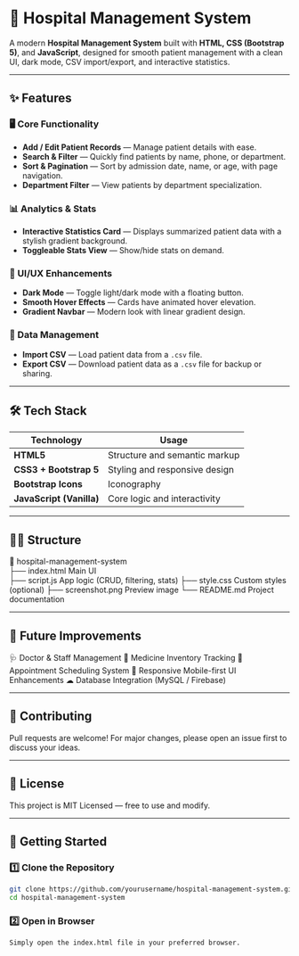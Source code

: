 # 🏥 Hospital Management System  

A modern **Hospital Management System** built with **HTML, CSS (Bootstrap 5)**, and **JavaScript**, designed for smooth patient management with a clean UI, dark mode, CSV import/export, and interactive statistics.  

---

## ✨ Features  

### 🖥 Core Functionality  
- **Add / Edit Patient Records** — Manage patient details with ease.  
- **Search & Filter** — Quickly find patients by name, phone, or department.  
- **Sort & Pagination** — Sort by admission date, name, or age, with page navigation.  
- **Department Filter** — View patients by department specialization.  

### 📊 Analytics & Stats  
- **Interactive Statistics Card** — Displays summarized patient data with a stylish gradient background.  
- **Toggleable Stats View** — Show/hide stats on demand.  

### 🌙 UI/UX Enhancements  
- **Dark Mode** — Toggle light/dark mode with a floating button.  
- **Smooth Hover Effects** — Cards have animated hover elevation.  
- **Gradient Navbar** — Modern look with linear gradient design.  

### 📂 Data Management  
- **Import CSV** — Load patient data from a `.csv` file.  
- **Export CSV** — Download patient data as a `.csv` file for backup or sharing.  

---

## 🛠 Tech Stack  

| Technology          | Usage                               |
|---------------------|-------------------------------------|
| **HTML5**           | Structure and semantic markup       |
| **CSS3 + Bootstrap 5** | Styling and responsive design      |
| **Bootstrap Icons** | Iconography                         |
| **JavaScript (Vanilla)** | Core logic and interactivity   |

---

## 🐱‍👤 Structure
📂 hospital-management-system <br>
 ├── index.html         Main UI <br>
 ├── script.js          App logic (CRUD, filtering, stats)
 ├── style.css          Custom styles (optional)
 ├── screenshot.png     Preview image
 └── README.md          Project documentation

---

## 🔮 Future Improvements

🩺 Doctor & Staff Management
💊 Medicine Inventory Tracking
📅 Appointment Scheduling System
📱 Responsive Mobile-first UI Enhancements
☁ Database Integration (MySQL / Firebase)

---

## 🤝 Contributing
Pull requests are welcome! For major changes, please open an issue first to discuss your ideas.

---

## 📜 License
This project is MIT Licensed — free to use and modify.

---

## 🚀 Getting Started  

### 1️⃣ Clone the Repository  
```bash
git clone https://github.com/yourusername/hospital-management-system.git
cd hospital-management-system
```

### 2️⃣ Open in Browser
```bash
Simply open the index.html file in your preferred browser.
```
